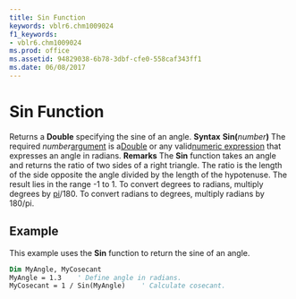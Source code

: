 ```yaml
---
title: Sin Function
keywords: vblr6.chm1009024
f1_keywords:
- vblr6.chm1009024
ms.prod: office
ms.assetid: 94829038-6b78-3dbf-cfe0-558caf343ff1
ms.date: 06/08/2017
---
```



# Sin Function



Returns a  **Double** specifying the sine of an angle.
 **Syntax**
 **Sin(**_number_**)**
The required  _number_[argument](../../Glossary/vbe-glossary.md) is a[Double](../../Glossary/vbe-glossary.md) or any valid[numeric expression](../../Glossary/vbe-glossary.md) that expresses an angle in radians.
 **Remarks**
The  **Sin** function takes an angle and returns the ratio of two sides of a right triangle. The ratio is the length of the side opposite the angle divided by the length of the hypotenuse.
The result lies in the range -1 to 1.
To convert degrees to radians, multiply degrees by [pi](../../Glossary/vbe-glossary.md)/180. To convert radians to degrees, multiply radians by 180/pi.

## Example

This example uses the  **Sin** function to return the sine of an angle.


```vb
Dim MyAngle, MyCosecant
MyAngle = 1.3    ' Define angle in radians.
MyCosecant = 1 / Sin(MyAngle)    ' Calculate cosecant.

```


